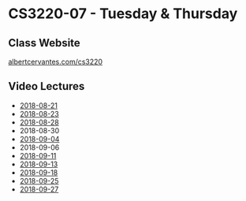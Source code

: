 # CS3220-07 - Tuesday & Thursday

## Class Website
[albertcervantes.com/cs3220](http://albertcervantes.com/cs3220)

## Video Lectures
- [2018-08-21](http://albertcervantes.com/cs3220/lectures/cs3220-2018-08-21-ttr.mp4)
- [2018-08-23](http://albertcervantes.com/cs3220/lectures/cs3220-2018-08-23-ttr.mp4)
- [2018-08-28](http://albertcervantes.com/cs3220/lectures/cs3220-2018-08-28-ttr.mp4)
- 2018-08-30
- [2018-09-04](http://albertcervantes.com/cs3220/lectures/cs3220-2018-09-04-ttr.mp4)
- 2018-09-06
- [2018-09-11](http://albertcervantes.com/cs3220/lectures/cs3220-2018-09-11-ttr.mp4)
- [2018-09-13](http://albertcervantes.com/cs3220/lectures/cs3220-2018-09-13-ttr.mp4)
- [2018-09-18](http://albertcervantes.com/cs3220/lectures/cs3220-2018-09-18-ttr.mp4)
- [2018-09-25](http://albertcervantes.com/cs3220/lectures/cs3220-2018-09-25-ttr.mp4)
- [2018-09-27](http://albertcervantes.com/cs3220/lectures/cs3220-2018-09-27-ttr.mp4)
